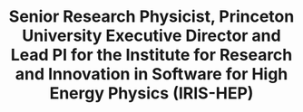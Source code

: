 ---
layout: codas-hep-participant
pagetype: codas-hep-participant
active: true
e-mail: Peter.Elmer@cern.ch
institution: Princeton University
name: Peter Elmer
photo: "/assets/images/team/Peter-Elmer.jpg"
shortname: pelmer
title: > 
    Senior Research Physicist, Princeton University
    Executive Director and Lead PI for the Institute for Research and Innovation in Software for High Energy Physics (IRIS-HEP)
website: https://scholar.princeton.edu/elmer/home
my_research: >
    The CMS Experiment at CERN, as well as the R&D to prepare the software and computing systems required to operate and produce scientific results from the HL-LHC and other HEP experiments in the 2020s.
my_expertise: >
    High Energy Physics (HEP) software and computing, large software/computing projects
problem_i_am_grappling_with: >
    Recognizing echo chamber effects in our thinking and organizations, and finding ways to create more dynamic and sustainable research software collaborations to address our challenges.
what_i_am_watching: >
    HEP software challenges in the 2020s...
i_want_to_know_more_about: >
    Places where HEP problems overlap with the larger research community; ideas and prior experience which show how we might collaborate on those problems.
logos:
    - /assets/images/codas-hep/2023/Princeton_logo.png
    - /assets/images/codas-hep/2023/CERN_logo.png
    - /assets/images/codas-hep/2023/CMS.jpg
    - /assets/images/codas-hep/2023/Iris-hep-logo.png
---